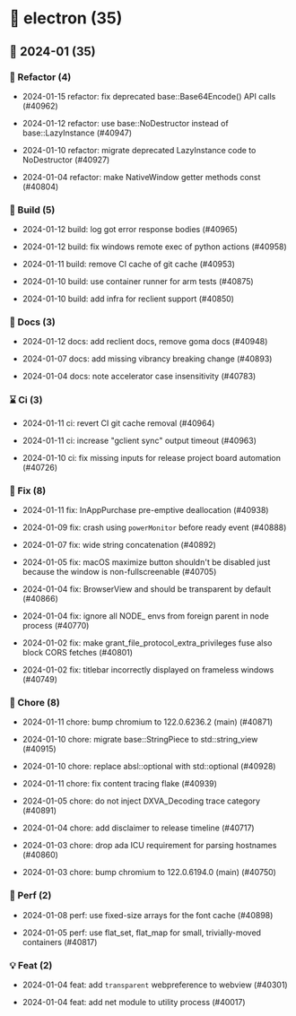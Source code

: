 # 📁 electron (35)

## 📅 2024-01 (35)

### 🌟 Refactor (4)

- 2024-01-15 refactor: fix deprecated base::Base64Encode() API calls (#40962)

- 2024-01-12 refactor: use base::NoDestructor instead of base::LazyInstance (#40947)

- 2024-01-10 refactor: migrate deprecated LazyInstance code to NoDestructor (#40927)

- 2024-01-04 refactor: make NativeWindow getter methods const (#40804)

### 🔨 Build (5)

- 2024-01-12 build: log got error response bodies (#40965)

- 2024-01-12 build: fix windows remote exec of python actions (#40958)

- 2024-01-11 build: remove CI cache of git cache (#40953)

- 2024-01-10 build: use container runner for arm tests (#40875)

- 2024-01-10 build: add infra for reclient support (#40850)

### 📄 Docs (3)

- 2024-01-12 docs: add reclient docs, remove goma docs (#40948)

- 2024-01-07 docs: add missing vibrancy breaking change (#40893)

- 2024-01-04 docs: note accelerator case insensitivity (#40783)

### ⌛ Ci (3)

- 2024-01-11 ci: revert CI git cache removal (#40964)

- 2024-01-11 ci: increase "gclient sync" output timeout (#40963)

- 2024-01-10 ci: fix missing inputs for release project board automation (#40726)

### 🐞 Fix (8)

- 2024-01-11 fix: InAppPurchase pre-emptive deallocation (#40938)

- 2024-01-09 fix: crash using `powerMonitor` before ready event (#40888)

- 2024-01-07 fix: wide string concatenation (#40892)

- 2024-01-05 fix: macOS maximize button shouldn't be disabled just because the window is non-fullscreenable (#40705)

- 2024-01-04 fix: BrowserView and <webview> should be transparent by default (#40866)

- 2024-01-04 fix: ignore all NODE_ envs from foreign parent in node process (#40770)

- 2024-01-02 fix: make grant_file_protocol_extra_privileges fuse also block CORS fetches (#40801)

- 2024-01-02 fix: titlebar incorrectly displayed on frameless windows (#40749)

### 🧹 Chore (8)

- 2024-01-11 chore: bump chromium to 122.0.6236.2 (main) (#40871)

- 2024-01-10 chore: migrate base::StringPiece to std::string_view (#40915)

- 2024-01-10 chore: replace absl::optional<T> with std::optional<T> (#40928)

- 2024-01-11 chore: fix content tracing flake (#40939)

- 2024-01-05 chore: do not inject DXVA_Decoding trace category (#40891)

- 2024-01-04 chore: add disclaimer to release timeline (#40717)

- 2024-01-03 chore: drop ada ICU requirement for parsing hostnames (#40860)

- 2024-01-03 chore: bump chromium to 122.0.6194.0 (main) (#40750)

### 🚀 Perf (2)

- 2024-01-08 perf: use fixed-size arrays for the font cache (#40898)

- 2024-01-05 perf: use flat_set, flat_map for small, trivially-moved containers (#40817)

### 💡 Feat (2)

- 2024-01-04 feat: add `transparent` webpreference to webview (#40301)

- 2024-01-04 feat: add net module to utility process (#40017)

